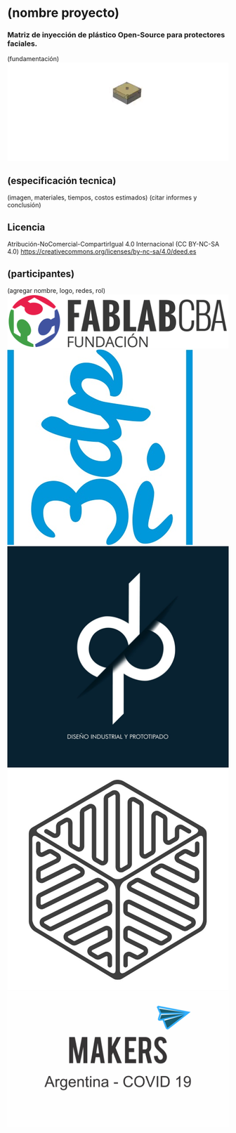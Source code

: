 # (nombre proyecto)
### Matriz de inyección de plástico Open-Source para protectores faciales.

(fundamentación)
![Despiece](./img/despiece.gif)

## (especificación tecnica)
(imagen, materiales, tiempos, costos estimados)
(citar informes y conclusión)

## Licencia

Atribución-NoComercial-CompartirIgual 4.0 Internacional (CC BY-NC-SA 4.0)
https://creativecommons.org/licenses/by-nc-sa/4.0/deed.es

## (participantes)

(agregar nombre, logo, redes, rol)
![FabLab Córdoba](./img/FabLab.jpg)
![Mi 3DP](./img/mi3dp.jpg)
![DIP](./img/dip.jpg)
![Omnicraft](./img/Omnicraft.jpeg)
![Makers Argentina](./img/mkrsArg.jpg)
